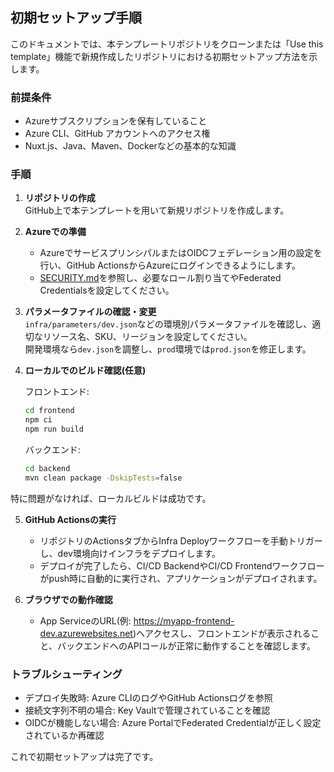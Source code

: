 ## 初期セットアップ手順

このドキュメントでは、本テンプレートリポジトリをクローンまたは「Use this template」機能で新規作成したリポジトリにおける初期セットアップ方法を示します。

### 前提条件

- Azureサブスクリプションを保有していること  
- Azure CLI、GitHub アカウントへのアクセス権  
- Nuxt.js、Java、Maven、Dockerなどの基本的な知識

### 手順

1. **リポジトリの作成**  
   GitHub上で本テンプレートを用いて新規リポジトリを作成します。

2. **Azureでの準備**  
   - AzureでサービスプリンシパルまたはOIDCフェデレーション用の設定を行い、GitHub ActionsからAzureにログインできるようにします。  
   - [SECURITY.md](SECURITY.md)を参照し、必要なロール割り当てやFederated Credentialsを設定してください。

3. **パラメータファイルの確認・変更**  
   `infra/parameters/dev.json`などの環境別パラメータファイルを確認し、適切なリソース名、SKU、リージョンを設定してください。  
   開発環境なら`dev.json`を調整し、`prod`環境では`prod.json`を修正します。

4. **ローカルでのビルド確認(任意)**  

   フロントエンド:  
   ```bash
   cd frontend
   npm ci
   npm run build
   ```

   バックエンド:  
   ```bash
   cd backend
   mvn clean package -DskipTests=false
   ```

特に問題がなければ、ローカルビルドは成功です。

5. **GitHub Actionsの実行**

   - リポジトリのActionsタブからInfra Deployワークフローを手動トリガーし、dev環境向けインフラをデプロイします。
   - デプロイが完了したら、CI/CD BackendやCI/CD Frontendワークフローがpush時に自動的に実行され、アプリケーションがデプロイされます。

6. **ブラウザでの動作確認**

   - App ServiceのURL(例: https://myapp-frontend-dev.azurewebsites.net)へアクセスし、フロントエンドが表示されること、バックエンドへのAPIコールが正常に動作することを確認します。

### トラブルシューティング

   - デプロイ失敗時: Azure CLIのログやGitHub Actionsログを参照
   - 接続文字列不明の場合: Key Vaultで管理されていることを確認
   - OIDCが機能しない場合: Azure PortalでFederated Credentialが正しく設定されているか再確認

これで初期セットアップは完了です。